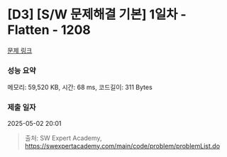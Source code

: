 # [D3] [S/W 문제해결 기본] 1일차 - Flatten - 1208 

[문제 링크](https://swexpertacademy.com/main/code/problem/problemDetail.do?contestProbId=AV139KOaABgCFAYh) 

### 성능 요약

메모리: 59,520 KB, 시간: 68 ms, 코드길이: 311 Bytes

### 제출 일자

2025-05-02 20:01



> 출처: SW Expert Academy, https://swexpertacademy.com/main/code/problem/problemList.do